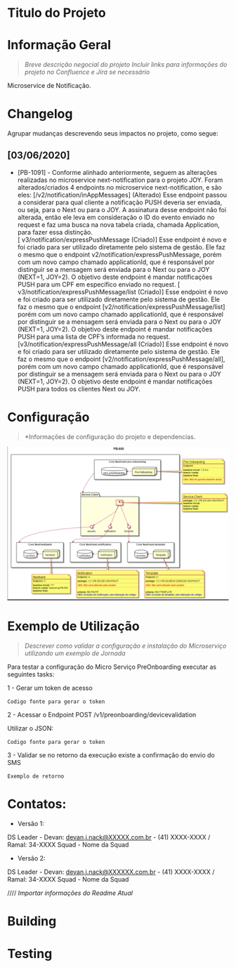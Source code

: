 Titulo do Projeto
=============================

Informação Geral
=============================
> *Breve descrição negocial do projeto
Incluir links para informações do projeto no Confluence e Jira se necessário*

Microservice de Notificação. 



Changelog
=============================
Agrupar mudanças descrevendo seus impactos no projeto, como segue:

## [03/06/2020]
- [PB-1091] - Conforme alinhado anteriormente, seguem as alterações realizadas no microservice next-notification para o projeto JOY.
Foram alterados/criados 4 endpoints no microservice next-notification, e são eles:
[/v2/notification/inAppMessages] (Alterado)
Esse endpoint passou a considerar para qual cliente a notificação PUSH deveria ser enviada, ou seja, para o Next ou para o JOY. A assinatura desse endpoint não foi alterada, então ele leva em consideração o ID do evento enviado no request e faz uma busca na nova tabela criada, chamada Application, para fazer essa distinção.  
[ v3/notification/expressPushMessage (Criado)]
Esse endpoint é novo e foi criado para ser utilizado diretamente pelo sistema de gestão. Ele faz o mesmo que o endpoint v2/notification/expressPushMessage, porém com um novo campo chamado applicationId, que é responsável por distinguir se a mensagem será enviada para o Next ou para o JOY (NEXT=1, JOY=2). O objetivo deste endpoint é mandar notificações PUSH para um CPF em específico enviado no request.
[ v3/notification/expressPushMessage/list (Criado)]
Esse endpoint é novo e foi criado para ser utilizado diretamente pelo sistema de gestão. Ele faz o mesmo que o endpoint 
[v2/notification/expressPushMessage/list]
porém com um novo campo chamado applicationId, que é responsável por distinguir se a mensagem será enviada para o Next ou para o JOY (NEXT=1, JOY=2). O objetivo deste endpoint é mandar notificações PUSH para uma lista de CPF’s informada no request.
[v3/notification/expressPushMessage/all (Criado)]
Esse endpoint é novo e foi criado para ser utilizado diretamente pelo sistema de gestão. Ele faz o mesmo que o endpoint [v2/notification/expressPushMessage/all], porém com um novo campo chamado applicationId, que é responsável por distinguir se a mensagem será enviada para o Next ou para o JOY (NEXT=1, JOY=2). O objetivo deste endpoint é mandar notificações PUSH para todos os clientes Next ou JOY.


Configuração
=============================
> *Informações de configuração do projeto e dependencias.


![Diagrama de Contexto](https://github.com/alvaroqv/changelog/blob/master/diagrama_contexto.png)


Exemplo de Utilização
=============================
> *Descrever como validar a configuração e instalação do Microserviço utilizando um exemplo de Jornada*

Para testar a  configuração do Micro Serviço PreOnboarding executar as seguintes tasks:

1 - Gerar um token de acesso 
```
Codigo fonte para gerar o token
```

2 - Acessar o Endpoint POST /v1/preonboarding/devicevalidation

Utilizar o JSON:
```
Codigo fonte para gerar o token
```
3 - Validar se no retorno da execução existe a confirmação do envio do SMS 
```
Exemplo de retorno
```

Contatos:
=============================
- Versão 1:

DS Leader - Devan: devan.j.nack@XXXXX.com.br - (41) XXXX-XXXX / Ramal: 34-XXXX
Squad - Nome da Squad 

- Versão 2:

DS Leader - Devan: devan.j.nack@XXXXXX.com.br - (41) XXXX-XXXX / Ramal: 34-XXXX
Squad - Nome da Squad 



////
*Importar informações do Readme Atual*

Building
=============================


Testing
=============================





